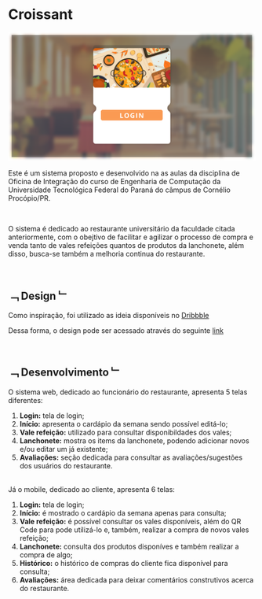 # Croissant


<img src="src/assets/frontCover.svg" alt="cover">

Este é um sistema proposto e desenvolvido na as aulas da disciplina de Oficina de Integração do curso de Engenharia de Computação da Universidade Tecnológica Federal do Paraná do câmpus de Cornélio Procópio/PR.

<br/>

O sistema é dedicado ao restaurante universitário da faculdade citada anteriormente, com o obejtivo de facilitar e agilizar o processo de compra e venda tanto de vales refeições quantos de produtos da lanchonete, além disso, busca-se também a melhoria continua do restaurante.

<br/>

## ﹁ Design ﹂

Como inspiração, foi utilizado as ideia disponíveis no [Dribbble](https://dribbble.com/search/food)

Dessa forma, o design pode ser acessado através do seguinte [link](https://www.figma.com/file/5ZpIuwBRaqEiPgn3JOYKxR/Projeto-de-Oficina-de-Integra%C3%A7%C3%A3o?node-id=42%3A165)

<br/>

## ﹁ Desenvolvimento ﹂

O sistema web, dedicado ao funcionário do restaurante, apresenta 5 telas diferentes:

1. **Login:** tela de login;
2. **Início:** apresenta o cardápio da semana sendo possível editá-lo;
3. **Vale refeição:** utilizado para consultar disponibildades dos vales;
4. **Lanchonete:** mostra os items da lanchonete, podendo adicionar novos e/ou editar um já existente;
5. **Avaliações:** seção dedicada para consultar as avaliações/sugestões dos usuários do restaurante.
<br/>
Já o mobile, dedicado ao cliente, apresenta 6 telas:

1. **Login:** tela de login;
2. **Início:** é mostrado o cardápio da semana apenas para consulta;
3. **Vale refeição:** é possível consultar os vales disponíveis, além do QR Code para pode utilizá-lo e, também, realizar a compra de novos vales refeição;
4. **Lanchonete:** consulta dos produtos disponíves e também realizar a compra de algo;
5. **Histórico:**  o histórico de compras do cliente fica disponível para consulta;
6. **Avaliações:** área dedicada para deixar comentários construtivos acerca do restaurante.
